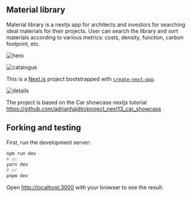 ## Material library
Material library is a nextjs app for architects and investors for searching ideal materials for their projects. User can search the library and sort materials according to various metrics: costs, density, function, carbon footprint, etc.

![hero](https://github.com/Curiosit/material-library/assets/17218693/c5021d22-710f-4fa8-9e3b-45f298fb59bf)

![catalogue](https://github.com/Curiosit/material-library/assets/17218693/be3927b9-f6bd-40c3-ba60-581aefff874c)

This is a [Next.js](https://nextjs.org/) project bootstrapped with [`create-next-app`](https://github.com/vercel/next.js/tree/canary/packages/create-next-app).

![details](https://github.com/Curiosit/material-library/assets/17218693/6c8b7d97-4272-46e2-8c68-c184cdfb750f)


The project is based on the Car showcase nextjs tutorial https://github.com/adrianhajdin/project_next13_car_showcase

## Forking and testing
First, run the development server:

```bash
npm run dev
# or
yarn dev
# or
pnpm dev
```
Open [http://localhost:3000](http://localhost:3000) with your browser to see the result.





